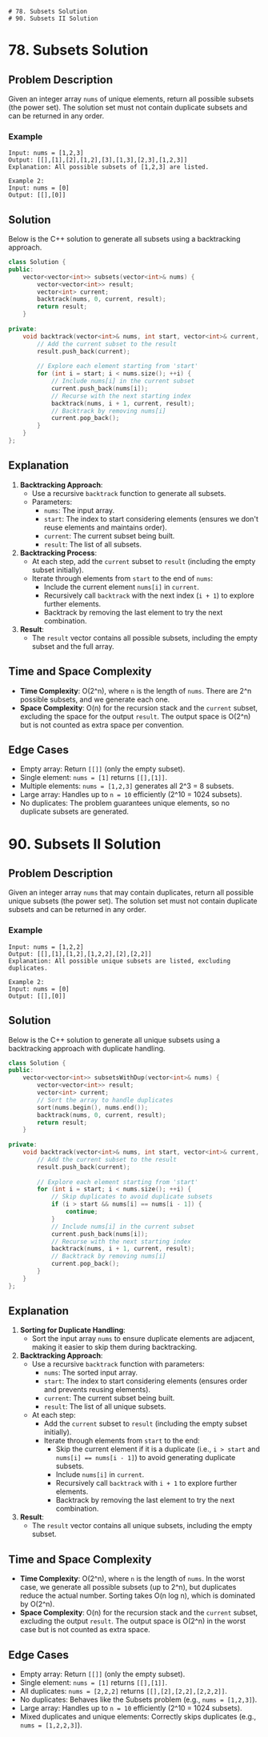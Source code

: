 ```
# 78. Subsets Solution
# 90. Subsets II Solution
```

# 78. Subsets Solution

## Problem Description
Given an integer array `nums` of unique elements, return all possible subsets (the power set). The solution set must not contain duplicate subsets and can be returned in any order.

### Example
```
Input: nums = [1,2,3]
Output: [[],[1],[2],[1,2],[3],[1,3],[2,3],[1,2,3]]
Explanation: All possible subsets of [1,2,3] are listed.

Example 2:
Input: nums = [0]
Output: [[],[0]]
```

## Solution
Below is the C++ solution to generate all subsets using a backtracking approach.

```cpp
class Solution {
public:
    vector<vector<int>> subsets(vector<int>& nums) {
        vector<vector<int>> result;
        vector<int> current;
        backtrack(nums, 0, current, result);
        return result;
    }
    
private:
    void backtrack(vector<int>& nums, int start, vector<int>& current, vector<vector<int>>& result) {
        // Add the current subset to the result
        result.push_back(current);
        
        // Explore each element starting from 'start'
        for (int i = start; i < nums.size(); ++i) {
            // Include nums[i] in the current subset
            current.push_back(nums[i]);
            // Recurse with the next starting index
            backtrack(nums, i + 1, current, result);
            // Backtrack by removing nums[i]
            current.pop_back();
        }
    }
};
```

## Explanation
1. **Backtracking Approach**:
   - Use a recursive `backtrack` function to generate all subsets.
   - Parameters:
     - `nums`: The input array.
     - `start`: The index to start considering elements (ensures we don't reuse elements and maintains order).
     - `current`: The current subset being built.
     - `result`: The list of all subsets.
2. **Backtracking Process**:
   - At each step, add the `current` subset to `result` (including the empty subset initially).
   - Iterate through elements from `start` to the end of `nums`:
     - Include the current element `nums[i]` in `current`.
     - Recursively call `backtrack` with the next index (`i + 1`) to explore further elements.
     - Backtrack by removing the last element to try the next combination.
3. **Result**:
   - The `result` vector contains all possible subsets, including the empty subset and the full array.

## Time and Space Complexity
- **Time Complexity**: O(2^n), where `n` is the length of `nums`. There are 2^n possible subsets, and we generate each one.
- **Space Complexity**: O(n) for the recursion stack and the `current` subset, excluding the space for the output `result`. The output space is O(2^n) but is not counted as extra space per convention.

## Edge Cases
- Empty array: Return `[[]]` (only the empty subset).
- Single element: `nums = [1]` returns `[[],[1]]`.
- Multiple elements: `nums = [1,2,3]` generates all 2^3 = 8 subsets.
- Large array: Handles up to `n = 10` efficiently (2^10 = 1024 subsets).
- No duplicates: The problem guarantees unique elements, so no duplicate subsets are generated.


# 90. Subsets II Solution

## Problem Description
Given an integer array `nums` that may contain duplicates, return all possible unique subsets (the power set). The solution set must not contain duplicate subsets and can be returned in any order.

### Example
```
Input: nums = [1,2,2]
Output: [[],[1],[1,2],[1,2,2],[2],[2,2]]
Explanation: All possible unique subsets are listed, excluding duplicates.

Example 2:
Input: nums = [0]
Output: [[],[0]]
```

## Solution
Below is the C++ solution to generate all unique subsets using a backtracking approach with duplicate handling.

```cpp
class Solution {
public:
    vector<vector<int>> subsetsWithDup(vector<int>& nums) {
        vector<vector<int>> result;
        vector<int> current;
        // Sort the array to handle duplicates
        sort(nums.begin(), nums.end());
        backtrack(nums, 0, current, result);
        return result;
    }
    
private:
    void backtrack(vector<int>& nums, int start, vector<int>& current, vector<vector<int>>& result) {
        // Add the current subset to the result
        result.push_back(current);
        
        // Explore each element starting from 'start'
        for (int i = start; i < nums.size(); ++i) {
            // Skip duplicates to avoid duplicate subsets
            if (i > start && nums[i] == nums[i - 1]) {
                continue;
            }
            // Include nums[i] in the current subset
            current.push_back(nums[i]);
            // Recurse with the next starting index
            backtrack(nums, i + 1, current, result);
            // Backtrack by removing nums[i]
            current.pop_back();
        }
    }
};
```

## Explanation
1. **Sorting for Duplicate Handling**:
   - Sort the input array `nums` to ensure duplicate elements are adjacent, making it easier to skip them during backtracking.
2. **Backtracking Approach**:
   - Use a recursive `backtrack` function with parameters:
     - `nums`: The sorted input array.
     - `start`: The index to start considering elements (ensures order and prevents reusing elements).
     - `current`: The current subset being built.
     - `result`: The list of all unique subsets.
   - At each step:
     - Add the `current` subset to `result` (including the empty subset initially).
     - Iterate through elements from `start` to the end:
       - Skip the current element if it is a duplicate (i.e., `i > start` and `nums[i] == nums[i - 1]`) to avoid generating duplicate subsets.
       - Include `nums[i]` in `current`.
       - Recursively call `backtrack` with `i + 1` to explore further elements.
       - Backtrack by removing the last element to try the next combination.
3. **Result**:
   - The `result` vector contains all unique subsets, including the empty subset.

## Time and Space Complexity
- **Time Complexity**: O(2^n), where `n` is the length of `nums`. In the worst case, we generate all possible subsets (up to 2^n), but duplicates reduce the actual number. Sorting takes O(n log n), which is dominated by O(2^n).
- **Space Complexity**: O(n) for the recursion stack and the `current` subset, excluding the output `result`. The output space is O(2^n) in the worst case but is not counted as extra space.

## Edge Cases
- Empty array: Return `[[]]` (only the empty subset).
- Single element: `nums = [1]` returns `[[],[1]]`.
- All duplicates: `nums = [2,2,2]` returns `[[],[2],[2,2],[2,2,2]]`.
- No duplicates: Behaves like the Subsets problem (e.g., `nums = [1,2,3]`).
- Large array: Handles up to `n = 10` efficiently (2^10 = 1024 subsets).
- Mixed duplicates and unique elements: Correctly skips duplicates (e.g., `nums = [1,2,2,3]`).


